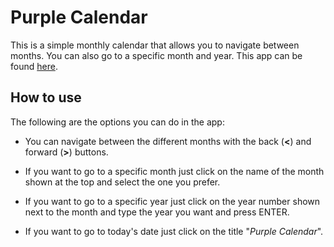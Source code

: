# Purple Calendar

This is a simple monthly calendar that allows you to navigate between months. You can also go to a specific month and year. This app can be found [here](https://purple-calendar.netlify.app/).

## How to use

The following are the options you can do in the app:

-   You can navigate between the different months with the back (**<**) and forward (**>**) buttons.

-   If you want to go to a specific month just click on the name of the month shown at the top and select the one you prefer.

-   If you want to go to a specific year just click on the year number shown next to the month and type the year you want and press ENTER.

-   If you want to go to today's date just click on the title "_Purple Calendar_".
